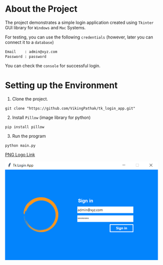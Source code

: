 # About the Project
The project demonstrates a simple login application created using `Tkinter` GUI library for `Windows` and `Mac` Systems.

For testing, you can use the following `credentials` (however, later you can connect it to a `database`)

```code
Email    : admin@xyz.com
Password : password
```

You can check the `console` for successful login.

# Setting up the Environment
1. Clone the project.
```code
git clone "https://github.com/VikingPathak/tk_login_app.git"
```

2. Install `Pillow` (image library for python)
```code
pip install pillow
```

3. Run the program
```code
python main.py
```

[PNG Logo Link](https://pixabay.com/illustrations/orange-circle-logo-round-element-1618917/)

![](tk_login_SS.png)
